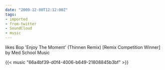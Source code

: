 ```yaml
---
date: "2009-12-08T12:12:00Z"
tags:
- imported
- from-twitter
- SoundCloud
- music
---
```

likes Bop 'Enjoy The Moment' (Thinnen Remix) [Remix Competition Winner] by Med School Music

{{< music "66a4bf39-d0f4-4006-b649-21808845b3bf" >}}
